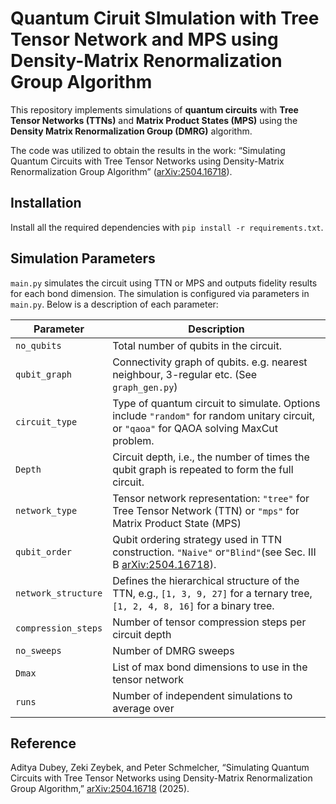 # Quantum Ciruit SImulation with Tree Tensor Network and MPS using Density-Matrix Renormalization Group Algorithm 

This repository implements simulations of **quantum circuits** with **Tree Tensor Networks (TTNs)** and **Matrix Product States (MPS)** using the **Density Matrix Renormalization Group (DMRG)** algorithm. 

The code was utilized to obtain the results in the work: “Simulating Quantum Circuits with Tree Tensor Networks using Density-Matrix Renormalization Group Algorithm” ([arXiv:2504.16718](https://arxiv.org/abs/2504.16718)). 

## Installation
Install all the required dependencies with `pip install -r requirements.txt`.

## Simulation Parameters

 `main.py` simulates the circuit using TTN or MPS and outputs fidelity results for each bond dimension. The simulation is configured via parameters in `main.py`. Below is a description of each parameter:

| Parameter            | Description                                                                                      |
|----------------------|--------------------------------------------------------------------------------------------------|
| `no_qubits`          | Total number of qubits in the circuit. |
| `qubit_graph`        | Connectivity graph of qubits. e.g. nearest neighbour, 3-regular etc. (See `graph_gen.py`) |
| `circuit_type`       | Type of quantum circuit to simulate. Options include `"random"` for random unitary circuit, or `"qaoa"` for QAOA solving MaxCut problem. |
| `Depth`              | Circuit depth, i.e., the number of times the qubit graph is repeated to form the full circuit.|
| `network_type`       | Tensor network representation: `"tree"` for Tree Tensor Network (TTN) or `"mps"` for Matrix Product State (MPS) |
| `qubit_order`        | Qubit ordering strategy used in TTN construction. `"Naive"` or`"Blind"`(see Sec. III B [arXiv:2504.16718](https://arxiv.org/abs/2504.16718)). |
| `network_structure`  | Defines the hierarchical structure of the TTN, e.g., `[1, 3, 9, 27]` for a ternary tree, `[1, 2, 4, 8, 16]` for a binary tree.  |
| `compression_steps`  | Number of tensor compression steps per circuit depth |
| `no_sweeps`          | Number of DMRG sweeps|
| `Dmax`               | List of max bond dimensions to use in the tensor network |
| `runs`               | Number of independent simulations to average over |


## Reference

Aditya Dubey, Zeki Zeybek, and Peter Schmelcher, “Simulating Quantum Circuits with Tree Tensor Networks using Density-Matrix Renormalization Group Algorithm,” [arXiv:2504.16718](https://arxiv.org/abs/2504.16718) (2025).
